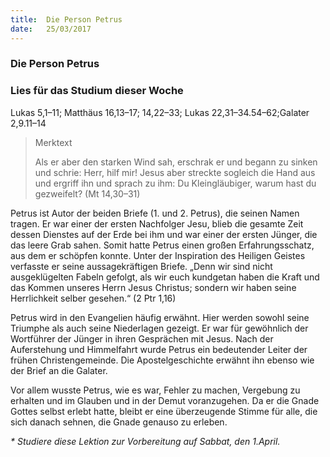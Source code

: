 ```yaml
---
title:  Die Person Petrus
date:   25/03/2017
---
```


### Die Person Petrus

### Lies für das Studium dieser Woche
Lukas 5,1–11; Matthäus 16,13–17; 14,22–33; Lukas 22,31–34.54–62;Galater 2,9.11–14 

> <p>Merktext</p> 
> Als er aber den starken Wind sah, erschrak er und begann zu sinken und schrie: Herr, hilf mir! Jesus aber streckte sogleich die Hand aus und ergriff ihn und sprach zu ihm: Du Kleingläubiger, warum hast du gezweifelt? (Mt 14,30–31) 

Petrus ist Autor der beiden Briefe (1. und 2. Petrus), die seinen Namen tragen. Er war einer der ersten Nachfolger Jesu, blieb die gesamte Zeit dessen Dienstes auf der Erde bei ihm und war einer der ersten Jünger, die das leere Grab sahen. Somit hatte Petrus einen großen Erfahrungsschatz, aus dem er schöpfen konnte. Unter der Inspiration des Heiligen Geistes verfasste er seine aussagekräftigen Briefe. „Denn wir sind nicht ausgeklügelten Fabeln gefolgt, als wir euch kundgetan haben die Kraft und das Kommen unseres Herrn Jesus Christus; sondern wir haben seine Herrlichkeit selber gesehen.“ (2 Ptr 1,16) 

Petrus wird in den Evangelien häufig erwähnt. Hier werden sowohl seine Triumphe als auch seine Niederlagen gezeigt. Er war für gewöhnlich der Wortführer der Jünger in ihren Gesprächen mit Jesus. Nach der Auferstehung und Himmelfahrt wurde Petrus ein bedeutender Leiter der frühen Christengemeinde. Die Apostelgeschichte erwähnt ihn ebenso wie der Brief an die Galater. 

Vor allem wusste Petrus, wie es war, Fehler zu machen, Vergebung zu erhalten und im Glauben und in der Demut voranzugehen. Da er die Gnade Gottes selbst erlebt hatte, bleibt er eine überzeugende Stimme für alle, die sich danach sehnen, die Gnade genauso zu erleben. 


_* Studiere diese Lektion zur Vorbereitung auf Sabbat, den 1.April._ 